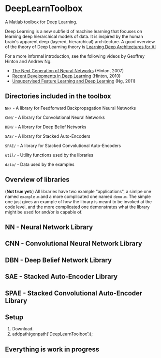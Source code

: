 DeepLearnToolbox
================

A Matlab toolbox for Deep Learning.

Deep Learning is a new subfield of machine learning that focuses on learning deep hierarchical models of data.
It is inspired by the human brain's apparent deep (layered, hierarchical) architecture.
A good overview of the theory of Deep Learning theory is
[Learning Deep Architectures for AI](http://www.iro.umontreal.ca/~bengioy/papers/ftml_book.pdf)

For a more informal introduction, see the following videos by Geoffrey Hinton and Andrew Ng.

* [The Next Generation of Neural Networks](http://www.youtube.com/watch?v=AyzOUbkUf3M) (Hinton, 2007)
* [Recent Developments in Deep Learning](http://www.youtube.com/watch?v=VdIURAu1-aU) (Hinton, 2010)
* [Unsupervised Feature Learning and Deep Learning](http://www.youtube.com/watch?v=ZmNOAtZIgIk) (Ng, 2011)

Directories included in the toolbox
-----------------------------------

`NN/`   - A library for Feedforward Backpropagation Neural Networks

`CNN/`  - A library for Convolutional Neural Networks

`DBN/`  - A library for Deep Belief Networks

`SAE/`  - A library for Stacked Auto-Encoders

`SPAE/` - A library for Stacked Convolutional Auto-Encoders

`util/` - Utility functions used by the libraries

`data/` - Data used by the examples

Overview of libraries
---------------------

(**Not true yet:**) All libraries have two example "applications", a simlpe one named `example.m` and a more complicated
one named `demo.m`. The simple one just gives an example of how the library is meant to be invoked at the code level,
and the more complicated one demonstrates what the library might be used for and/or is capable of.

NN - Neural Network Library
---------------------------

CNN - Convolutional Neural Network Library
------------------------------------------

DBN - Deep Belief Network Library
---------------------------------

SAE - Stacked Auto-Encoder Library
----------------------------------

SPAE - Stacked Convolutional Auto-Encoder Library
-------------------------------------------------

Setup
-----

1. Download.
2. addpath(genpath('DeepLearnToolbox'));

Everything is work in progress
------------------------------